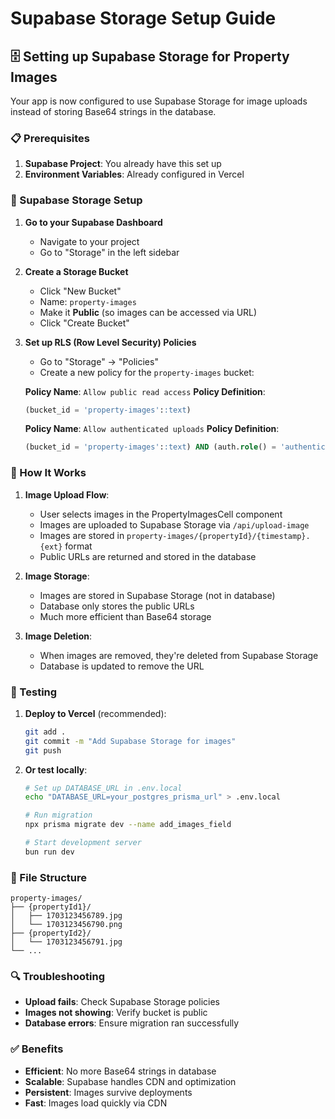 # Supabase Storage Setup Guide

## 🗄️ Setting up Supabase Storage for Property Images

Your app is now configured to use Supabase Storage for image uploads instead of storing Base64 strings in the database.

### 📋 Prerequisites

1. **Supabase Project**: You already have this set up
2. **Environment Variables**: Already configured in Vercel

### 🔧 Supabase Storage Setup

1. **Go to your Supabase Dashboard**
   - Navigate to your project
   - Go to "Storage" in the left sidebar

2. **Create a Storage Bucket**
   - Click "New Bucket"
   - Name: `property-images`
   - Make it **Public** (so images can be accessed via URL)
   - Click "Create Bucket"

3. **Set up RLS (Row Level Security) Policies**
   - Go to "Storage" → "Policies"
   - Create a new policy for the `property-images` bucket:

   **Policy Name**: `Allow public read access`
   **Policy Definition**:
   ```sql
   (bucket_id = 'property-images'::text)
   ```

   **Policy Name**: `Allow authenticated uploads`
   **Policy Definition**:
   ```sql
   (bucket_id = 'property-images'::text) AND (auth.role() = 'authenticated')
   ```

### 🚀 How It Works

1. **Image Upload Flow**:
   - User selects images in the PropertyImagesCell component
   - Images are uploaded to Supabase Storage via `/api/upload-image`
   - Images are stored in `property-images/{propertyId}/{timestamp}.{ext}` format
   - Public URLs are returned and stored in the database

2. **Image Storage**:
   - Images are stored in Supabase Storage (not in database)
   - Database only stores the public URLs
   - Much more efficient than Base64 storage

3. **Image Deletion**:
   - When images are removed, they're deleted from Supabase Storage
   - Database is updated to remove the URL

### 🧪 Testing

1. **Deploy to Vercel** (recommended):
   ```bash
   git add .
   git commit -m "Add Supabase Storage for images"
   git push
   ```

2. **Or test locally**:
   ```bash
   # Set up DATABASE_URL in .env.local
   echo "DATABASE_URL=your_postgres_prisma_url" > .env.local
   
   # Run migration
   npx prisma migrate dev --name add_images_field
   
   # Start development server
   bun run dev
   ```

### 📁 File Structure

```
property-images/
├── {propertyId1}/
│   ├── 1703123456789.jpg
│   └── 1703123456790.png
├── {propertyId2}/
│   └── 1703123456791.jpg
└── ...
```

### 🔍 Troubleshooting

- **Upload fails**: Check Supabase Storage policies
- **Images not showing**: Verify bucket is public
- **Database errors**: Ensure migration ran successfully

### ✅ Benefits

- **Efficient**: No more Base64 strings in database
- **Scalable**: Supabase handles CDN and optimization
- **Persistent**: Images survive deployments
- **Fast**: Images load quickly via CDN

